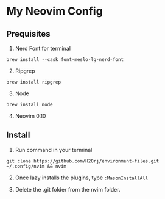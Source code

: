 # My Neovim Config
## Prequisites

1. Nerd Font for terminal
```
brew install --cask font-meslo-lg-nerd-font
```
2. Ripgrep
```
brew install ripgrep
```
3. Node
```
brew install node
```
4. Neovim 0.10

## Install

1. Run command in your terminal
```
git clone https://github.com/H20rj/environment-files.git ~/.config/nvim && nvim
```

2. Once lazy installs the plugins, type `:MasonInstallAll`

3. Delete the .git folder from the nvim folder.



